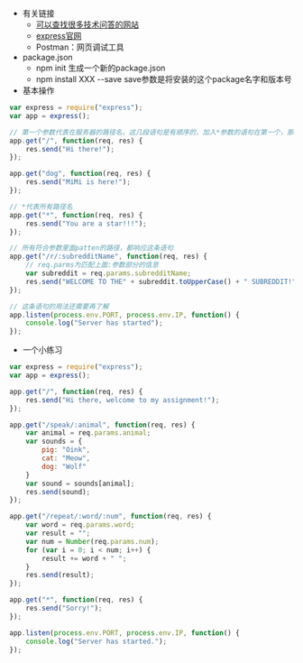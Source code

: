 + 有关链接
  + [可以查找很多技术问答的网站](https://stackoverflow.com/search?q=framework+library)  
  + [express官网](http://www.expressjs.com)
  + Postman：网页调试工具
+ package.json
  + npm init 生成一个新的package.json
  + npm install XXX --save save参数是将安装的这个package名字和版本号
+ 基本操作
```js
var express = require("express");
var app = express();

// 第一个参数代表在服务器的路径名，这几段语句是有顺序的，加入*参数的语句在第一个，那么后面的语句就没有效果了
app.get("/", function(req, res) {
    res.send("Hi there!");
});

app.get("dog", function(req, res) {
    res.send("MiMi is here!");
});

// *代表所有路径名
app.get("*", function(req, res) {
    res.send("You are a star!!!");
});

// 所有符合参数里面patten的路径，都响应这条语句
app.get("/r/:subredditName", function(req, res) {
    // req.parms为匹配上面:参数部分的信息
    var subreddit = req.params.subredditName;
    res.send("WELCOME TO THE" + subreddit.toUpperCase() + " SUBREDDIT!");
});

// 这条语句的用法还需要再了解
app.listen(process.env.PORT, process.env.IP, function() {
    console.log("Server has started");
});
```
+ 一个小练习
```js
var express = require("express");
var app = express();

app.get("/", function(req, res) {
    res.send("Hi there, welcome to my assignment!");
});

app.get("/speak/:animal", function(req, res) {
    var animal = req.params.animal;
    var sounds = {
        pig: "Oink",
        cat: "Meow",
        dog: "Wolf"
    }
    var sound = sounds[animal];
    res.send(sound);
});

app.get("/repeat/:word/:num", function(req, res) {
    var word = req.params.word;
    var result = "";
    var num = Number(req.params.num);
    for (var i = 0; i < num; i++) {
        result += word + " ";
    }
    res.send(result);
});

app.get("*", function(req, res) {
    res.send("Sorry!");
});

app.listen(process.env.PORT, process.env.IP, function() {
    console.log("Server has started.");
});
```
